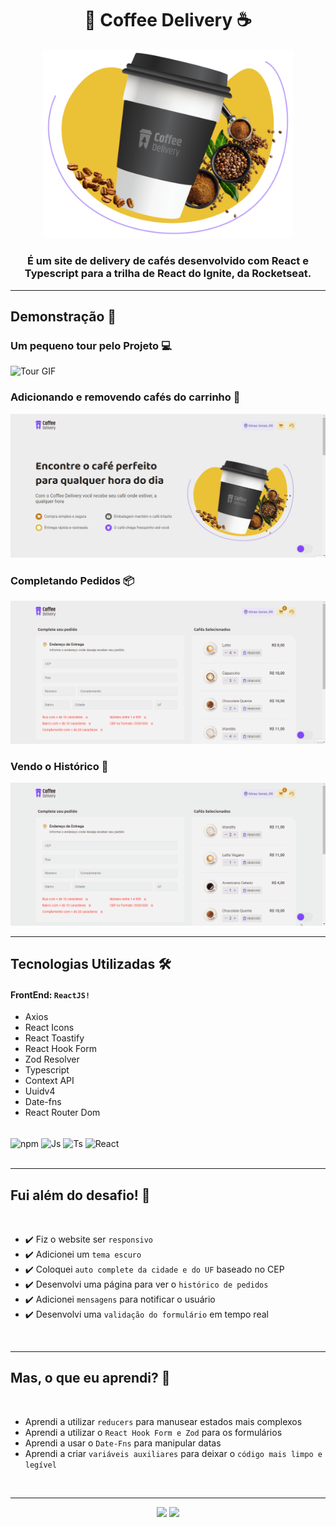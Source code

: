 <h1 align="center">🥤 Coffee Delivery ☕</h1>

<div align="center">
 <img src="./src/assets/homeImage.png" width="400px" alt="Home Image"/>
</div>

<h3 align="center">É um site de delivery de cafés desenvolvido com React e Typescript para a trilha de React do Ignite, da Rocketseat.</h3>

---

<h2>Demonstração 🎥</h2>

<h3>Um pequeno tour pelo Projeto 💻</h3>

<img src='./github/tour.gif' alt='Tour GIF'/>

<h3>Adicionando e removendo cafés do carrinho 🛒</h3>

<img src='./github/carrinho.gif' alt='Tour GIF'/>

<h3>Completando Pedidos 📦</h3>

<img src='./github/completando_pedido.gif' alt='Tour GIF'/>

<h3>Vendo o Histórico 📄</h3>

<img src='./github/historico.gif' alt='Tour GIF'/>

<br>

---

<h2>Tecnologias Utilizadas 🛠</h2>

#### FrontEnd: `ReactJS!`

- Axios
- React Icons
- React Toastify
- React Hook Form
- Zod Resolver
- Typescript
- Context API
- Uuidv4
- Date-fns
- React Router Dom

<div style="display: inline_block"><br>
  <img align="center" alt="npm" height="35" width="45" src="https://cdn.jsdelivr.net/gh/devicons/devicon/icons/npm/npm-original-wordmark.svg" />
  <img align="center" alt="Js" height="35" width="45"  src="https://cdn.jsdelivr.net/gh/devicons/devicon/icons/javascript/javascript-plain.svg">
  <img align="center" alt="Ts" height="35" width="45" src="https://cdn.jsdelivr.net/gh/devicons/devicon/icons/typescript/typescript-plain.svg">
  <img align="center" alt="React" height="35" width="45" src="https://cdn.jsdelivr.net/gh/devicons/devicon/icons/react/react-original.svg">
 </div>

<br>

---

<h2>Fui além do desafio! 🚀</h2>

<br>

- ✔️ Fiz o website ser `responsivo`
- ✔️ Adicionei um `tema escuro`
- ✔️ Coloquei `auto complete da cidade e do UF` baseado no CEP
- ✔️ Desenvolvi uma página para ver o `histórico de pedidos`
- ✔️ Adicionei `mensagens` para notificar o usuário
- ✔️ Desenvolvi uma `validação do formulário` em tempo real

<br>

---

<h2>Mas, o que eu aprendi? 🤔</h2>

<br>

- Aprendi a utilizar `reducers` para manusear estados mais complexos
- Aprendi a utilizar o `React Hook Form e Zod` para os formulários
- Aprendi a usar o `Date-Fns` para manipular datas
- Aprendi a criar `variáveis auxiliares` para deixar o `código mais limpo e legível`

<br>

---

<div id="footer" align="center"><a href="https://www.linkedin.com/in/matheus-andrade23/" target="_blank"><img src="https://img.shields.io/badge/-LinkedIn-%230077B5?style=for-the-badge&logo=linkedin&logoColor=white" target="_blank"></a>
<a href = "mailto:matheusandrade.ma2003@gmail.com"><img src="https://img.shields.io/badge/-Gmail-%23333?style=for-the-badge&logo=gmail&logoColor=white" target="_blank"></a></div>
